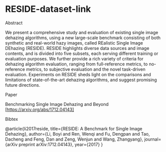 # RESIDE-dataset-link

Abstract

We present a comprehensive study and evaluation of existing single image dehazing algorithms, using a new large-scale benchmark consisting of both synthetic and real-world hazy images, called REalistic Single Image DEhazing (RESIDE). RESIDE highlights diverse data sources and image contents, and is divided into five subsets, each serving different training or evaluation purposes. We further provide a rich variety of criteria for dehazing algorithm evaluation, ranging from full-reference metrics, to no-reference metrics, to subjective evaluation and the novel task-driven evaluation. Experiments on RESIDE sheds light on the comparisons and limitations of state-of-the-art dehazing algorithms, and suggest promising future directions. 

Paper

Benchmarking Single Image Dehazing and Beyond [https://arxiv.org/abs/1712.04143]

Bibtex

@article{li2017reside,
  title={RESIDE: A Benchmark for Single Image Dehazing},
  author={Li, Boyi and Ren, Wenqi and Fu, Dengpan and Tao, Dacheng and Feng, Dan and Zeng, Wenjun and Wang, Zhangyang},
  journal={arXiv preprint arXiv:1712.04143},
  year={2017}
}
